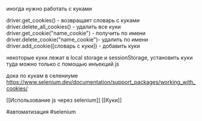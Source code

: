иногда нужно работать с куками 

driver.get_cookies() - возвращает словарь с куками
driver.delete_all_cookies() - удалить все куки
driver.get_cookie("name_cookie") - получить по имени 
driver.delete_cookie("name_cookie")- удалить по имени
driver.add_cookie([словарь с куки]) - добавить куки

некоторые куки лежат в local storage и sessionStorage, установить куки туда можно только с помощью инъекций js

дока по кукам в селениуме 
https://www.selenium.dev/documentation/support_packages/working_with_cookies/

[[Использование js через selenium]]
[[Куки]]

#автоматизация 
#selenium 